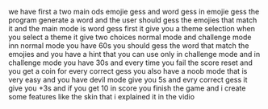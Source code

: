 we have first a two main ods emojie gess and word gess in emojie gess the program generate a word and the user should gess the emojies that match it and the main mode is word gess first it give you a theme selection when you select a theme it give two choices normal mode and challenge mode  inn normal mode you have 60s you
should gess the word that match the emojies and you have a hint that  you can use only in challenge mode and in challenge mode you have 30s and every time you fail the score reset and you get a coin for every correct gess you also have a noob mode that is 
very easy and you have devil mode give you 5s and evry correct gess it give you +3s and if you get 10 in score you finish the game
and i create some features like the skin that i explained it in the vidio

